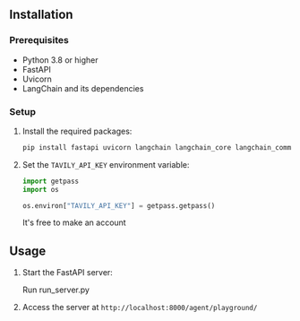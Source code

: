 ## Installation

### Prerequisites

- Python 3.8 or higher
- FastAPI
- Uvicorn
- LangChain and its dependencies

### Setup

1. Install the required packages:

    ```bash
    pip install fastapi uvicorn langchain langchain_core langchain_community langchain_huggingface
    ```

2. Set the `TAVILY_API_KEY` environment variable:

    ```python
    import getpass
    import os

    os.environ["TAVILY_API_KEY"] = getpass.getpass()
    ```
    It's free to make an account

## Usage

1. Start the FastAPI server:

   Run run_server.py 

2. Access the server at `http://localhost:8000/agent/playground/`
